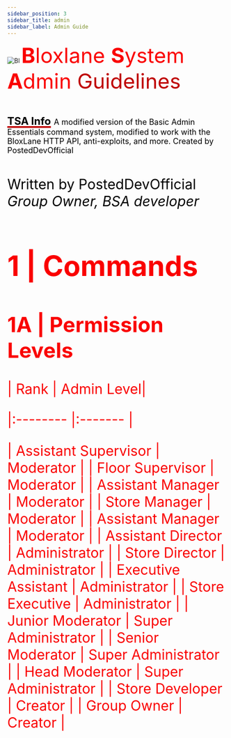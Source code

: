 ```yaml
---
sidebar_position: 3
sidebar_title: admin
sidebar_label: Admin Guide
---
```



![Bl](https://bloxlane.devs-stuff.me/assets/img/bag.png)  <font  color='#fa0000' size=20> **B**loxlane **S**ystem **A**dmin
<font  color='#bf0000' size=20> Guidelines


<u><font  color='#000000' size=5>**TSA Info**</u>
<font  color='#000000' size=4>A modified version of the Basic Admin Essentials command system, modified to work with the BloxLane HTTP API, anti-exploits, and more. Created by PostedDevOfficial



<font  color='#000000' size=6> Written by PostedDevOfficial
*Group Owner, BSA developer*

# <font color='#fa0000'>1 | Commands
## 1A | Permission Levels

| Rank |  Admin Level|

|:--------  |:-------  |

| Assistant Supervisor | Moderator |
| Floor Supervisor | Moderator  |
| Assistant Manager | Moderator  |
| Store Manager | Moderator  |
| Assistant Manager | Moderator  |
| Assistant Director | Administrator |
| Store Director | Administrator |
| Executive Assistant | Administrator |
| Store Executive | Administrator |
| Junior Moderator | Super Administrator |
| Senior Moderator | Super Administrator |
| Head Moderator | Super Administrator |
| Store Developer | Creator |
| Group Owner | Creator |